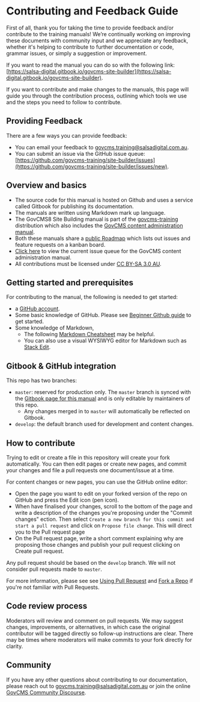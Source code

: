 # Contributing and Feedback Guide

First of all, thank you for taking the time to provide feedback and/or contribute to the training manuals! We’re continually working on improving these documents with community input and we appreciate any feedback, whether it's helping to contribute to further documentation or code, grammar issues, or simply a suggestion or improvement.

If you want to read the manual you can do so with the following link: [https://salsa-digital.gitbook.io/govcms-site-builder](https://salsa-digital.gitbook.io/govcms-site-builder).

If you want to contribute and make changes to the manuals, this page will guide you through the contribution process, outlining which tools we use and the steps you need to follow to contribute.

## Providing Feedback

There are a few ways you can provide feedback:

* You can email your feedback to govcms.training@salsadigital.com.au.
* You can submit an issue via the GitHub issue queue: [https://github.com/govcms-training/site-builder/issues](https://github.com/govcms-training/site-builder/issues/new).

## Overview and basics

* The source code for this manual is hosted on Github and uses a service called Gitbook for publishing its documentation. 
* The manuals are written using Markdown mark up language.
* The GovCMS8 Site Building manual is part of the [govcms-training](https://github.com/govcms-training) distribution which also includes the [GovCMS content administration manual](https://github.com/govcms-training/content-admin).
* Both these manuals share a [public Roadmap](https://github.com/orgs/govcms-training/projects/1) which lists out issues and feature requests on a kanban board. 
* [Click here](https://github.com/govcms-training/site-builder/issues) to view the current issue queue for the GovCMS content administration manual. 
* All contributions must be licensed under [CC BY-SA 3.0 AU](https://creativecommons.org/licenses/by-sa/3.0/au/). 

## Getting started and prerequisites

For contributing to the manual, the following is needed to get started:

* a [GitHub account](https://github.com/join).
* Some basic knowledge of GitHub. Please see [Beginner Github guide](https://guides.github.com/activities/hello-world/) to get started. 
* Some knowledge of Markdown, 
  * The following [Markdown Cheatsheet](https://guides.github.com/features/mastering-markdown/) may be helpful. 
  * You can also use a visual WYSIWYG editor for Markdown such as [Stack Edit](https://stackedit.io/app#).

## Gitbook & GitHub integration

This repo has two branches:

* `master`: reserved for production only. The `master` branch is synced with the [Gitbook page for this manual](https://salsa-digital.gitbook.io/govcms-site-builder/) and is only editable by maintainers of this repo. 
  * Any changes merged in to `master` will automatically be reflected on Gitbook. 
* `develop`: the default branch used for development and content changes. 

## How to contribute

Trying to edit or create a file in this repository will create your fork automatically. You can then edit pages or create new pages, and commit your changes and file a pull requests one document/issue at a time.

For content changes or new pages, you can use the GitHub online editor:

* Open the page you want to edit on your forked version of the repo on GitHub and press the Edit icon \(pen icon\).
* When have finalised your changes, scroll to the bottom of the page and write a description of the changes you're proposing under the "Commit changes" ection. Then select `Create a new branch for this commit and start a pull request` and click on `Propose file change`. This will direct you to the Pull request page
* On the Pull request page, write a short comment explaining why are proposing those changes and publish your pull request clicking on Create pull request.

Any pull request should be based on the `develop` branch. We will not consider pull requests made to `master`.

For more information, please see see [Using Pull Request](https://help.github.com/articles/using-pull-requests/) and [Fork a Repo](https://help.github.com/articles/fork-a-repo/) if you're not familiar with Pull Requests.

## Code review process

Moderators will review and comment on pull requests. We may suggest changes, improvements, or alternatives, in which case the original contributor will be tagged directly so follow-up instructions are clear. There may be times where moderators will make commits to your fork directly for clarity.

## Community

If you have any other questions about contributing to our documentation, please reach out to govcms.training@salsadigital.com.au or join the online [GovCMS Community Discourse](https://community.govcms.gov.au/).
